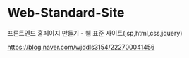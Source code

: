 # Web-Standard-Site
프론트엔드 홈페이지 만들기 - 웹 표준 사이트(jsp,html,css,jquery)

https://blog.naver.com/wjddls3154/222700041456
